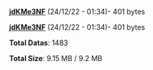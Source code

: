 [**jdKMe3NF**](/data/jdKMe3NF.txt) (24/12/22 - 01:34)- 401 bytes

[**jdKMe3NF**](/data/jdKMe3NF.txt) (24/12/22 - 01:34)- 401 bytes

**Total Datas**: 1483

**Total Size**: 9.15 MB / 9.2 MB